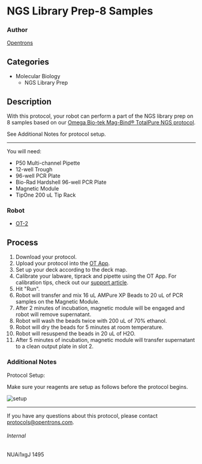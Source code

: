 # NGS Library Prep-8 Samples

### Author
[Opentrons](http://www.opentrons.com/)

## Categories
* Molecular Biology
    * NGS Library Prep

## Description
With this protocol, your robot can perform a part of the NGS library prep on 8 samples based on our [Omega Bio-tek Mag-Bind® TotalPure NGS protocol](./omega_biotek_magbind_totalpure_NGS).

See Additional Notes for protocol setup.

---

You will need:
* P50 Multi-channel Pipette
* 12-well Trough
* 96-well PCR Plate
* Bio-Rad Hardshell 96-well PCR Plate
* Magnetic Module
* TipOne 200 uL Tip Rack

### Robot
* [OT-2](https://opentrons.com/ot-2)

## Process
1. Download your protocol.
2. Upload your protocol into the [OT App](https://opentrons.com/ot-app).
3. Set up your deck according to the deck map.
4. Calibrate your labware, tiprack and pipette using the OT App. For calibration tips, check out our [support article](https://support.opentrons.com/ot-2/getting-started-software-setup/deck-calibration).
5. Hit "Run".
6. Robot will transfer and mix 16 uL AMPure XP Beads to 20 uL of PCR samples on the Magnetic Module.
7. After 2 minutes of incubation, magnetic module will be engaged and robot will remove supernatant.
8. Robot will wash the beads twice with 200 uL of 70% ethanol.
9. Robot will dry the beads for 5 minutes at room temperature.
10. Robot will resuspend the beads in 20 uL of H2O.
11. After 5 minutes of incubation, magnetic module will transfer supernatant to a clean output plate in slot 2.


### Additional Notes
Protocol Setup:

Make sure your reagents are setup as follows before the protocol begins.

![setup](https://s3.amazonaws.com/opentrons-protocol-library-website/custom-README-images/1495/setup.png)

---

If you have any questions about this protocol, please contact protocols@opentrons.com.

###### Internal
NUAi1xgJ
1495
